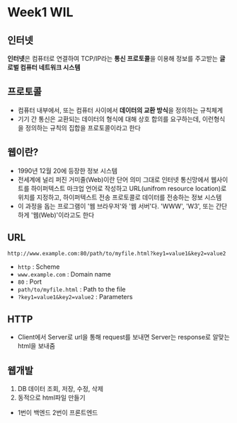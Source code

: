 # Week1 WIL
## 인터넷
**인터넷**은 컴퓨터로 연결하여 TCP/IP라는 **통신 프로토콜**을 이용해 정보를 주고받는 **글로벌 컴퓨터 네트워크 시스템**

## 프로토콜
- 컴퓨터 내부에서, 또는 컴퓨터 사이에서 **데이터의 교환 방식**을 정의하는 규칙체계
- 기기 간 통신은 교환되는 데이터의 형식에 대해 상호 합의를 요구하는데, 이런형식을 정의하는 규칙의 집합을 프로토콜이라고 한다

## 웹이란?
- 1990년 12월 20에 등장한 정보 시스템
- 전세계에 널리 퍼진 거미줄(Web)이란 단어 의미 그대로 인터넷 통신망에서 웹사이트를 하이퍼텍스트 마크업 언어로 작성하고 URL(unifrom resource location)로 위치를 지정하고, 하이퍼텍스트 전송 프로토콜로 데이터를 전송하는 정보 시스템
- 이 과정을 돕는 프로그램이 '웹 브라우저'와 '웹 서버'다. 'WWW', 'W3', 또는 간단하게 '웹(Web)'이라고도 한다

## URL
```
http://www.example.com:80/path/to/myfile.html?key1=value1&key2=value2
```
- ```http``` : Scheme
- ```www.example.com``` : Domain name
- ```80``` : Port
- ```path/to/myfile.html``` : Path to the file
- ```?key1=value1&key2=value2``` : Parameters

## HTTP
- Client에서 Server로 url을 통해 request를 보내면 Server는 response로 알맞는 html을 보내줌

## 웹개발
1. DB 데이터 조회, 저장, 수정, 삭제
2. 동적으로 html파일 만들기

- 1번이 백엔드 2번이 프론트엔드